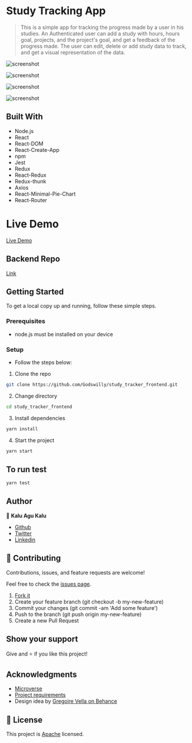 # Study Tracking App

> This is a simple app for tracking the progress made by a user in his studies. An Authenticated user can add a study with hours, hours goal, projects, and the project's goal, and get a feedback of the progress made. The user can edit, delete or add study data to track, and get a visual representation of the data.

![screenshot]()

![screenshot]()

![screenshot]()

![screenshot]()

## Built With

- Node.js
- React
- React-DOM
- React-Create-App
- npm
- Jest
- Redux
- React-Redux
- Redux-thunk
- Axios
- React-Minimal-Pie-Chart
- React-Router

# Live Demo
[Live Demo]()

## Backend Repo
[Link](https://github.com/Godswilly/study_tracker.git)

## Getting Started

To get a local copy up and running, follow these simple steps.

### Prerequisites

- node.js must be installed on your device

### Setup

- Follow the steps below:

1. Clone the repo

```sh
git clone https://github.com/Godswilly/study_tracker_frontend.git
```
2. Change directory 
```sh
cd study_tracker_frontend
```

3. Install dependencies

```sh
yarn install
```

4. Start the project

```sh
yarn start
```

## To run test
```sh
yarn test
```

## Author

👤 **Kalu Agu Kalu**

- [Github](https://github.com/Godswilly)
- [Twitter](https://twitter.com/KaluAguKalu17)
- [Linkedin](https://www.linkedin.com/in/kaluagukalu/)

## 🤝 Contributing

Contributions, issues, and feature requests are welcome!

Feel free to check the [issues page](https://github.com/Godswilly/study_tracker_frontend/issues).

1. [Fork it](https://github.com/Godswilly/study_tracker_frontend/fork)
2. Create your feature branch (git checkout -b my-new-feature)
3. Commit your changes (git commit -am 'Add some feature')
4. Push to the branch (git push origin my-new-feature)
5. Create a new Pull Request

## Show your support

Give and ⭐️ if you like this project!


## Acknowledgments

- [Microverse](https://www.microverse.org/)
- [Project requirements](https://www.notion.so/Final-Capstone-Project-Tracking-App-22e454da738c46efaf17721826841772)
- Design idea by <a href="https://www.behance.net/gallery/13271423/Bodytrackit-An-iOs-app-Branding-UX-and-UI" target="_blank">Gregoire Vella on Behance</a>

## 📝 License

This project is [Apache](lic.url) licensed.
